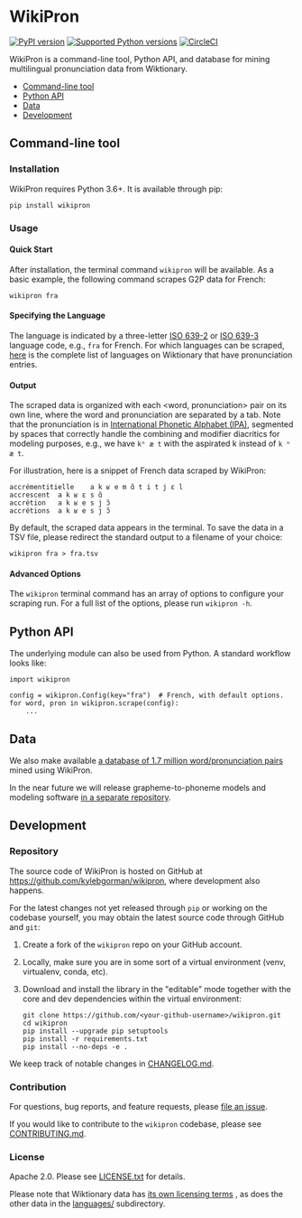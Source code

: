 WikiPron
========

[![PyPI
version](https://badge.fury.io/py/wikipron.svg)](https://pypi.org/project/wikipron)
[![Supported Python
versions](https://img.shields.io/pypi/pyversions/wikipron.svg)](https://pypi.org/project/wikipron)
[![CircleCI](https://circleci.com/gh/kylebgorman/wikipron/tree/master.svg?style=svg)](https://circleci.com/gh/kylebgorman/wikipron/tree/master)

WikiPron is a command-line tool, Python API, and database for mining
multilingual pronunciation data from Wiktionary.

-   [Command-line tool](#command-line-tool)
-   [Python API](#python-api)
-   [Data](#data)
-   [Development](#development)

Command-line tool
-----------------

### Installation

WikiPron requires Python 3.6+. It is available through pip:

``` {.bash}
pip install wikipron
```

### Usage

#### Quick Start

After installation, the terminal command `wikipron` will be available. As a
basic example, the following command scrapes G2P data for French:

``` {.bash}
wikipron fra
```

#### Specifying the Language

The language is indicated by a three-letter [ISO
639-2](https://en.wikipedia.org/wiki/List_of_ISO_639-2_codes) or [ISO
639-3](https://en.wikipedia.org/wiki/List_of_ISO_639-3_codes) language code,
e.g., `fra` for French. For which languages can be scraped,
[here](https://en.wiktionary.org/wiki/Category:Terms_with_IPA_pronunciation_by_language)
is the complete list of languages on Wiktionary that have pronunciation entries.

#### Output

The scraped data is organized with each \<word, pronunciation\> pair on its own
line, where the word and pronunciation are separated by a tab. Note that the
pronunciation is in [International Phonetic Alphabet
(IPA)](https://en.wikipedia.org/wiki/International_Phonetic_Alphabet), segmented
by spaces that correctly handle the combining and modifier diacritics for
modeling purposes, e.g., we have `kʰ æ t` with the aspirated k instead of
`k ʰ æ t`.

For illustration, here is a snippet of French data scraped by WikiPron:

``` {.tsv}
accrémentitielle    a k ʁ e m ɑ̃ t i t j ɛ l
accrescent  a k ʁ ɛ s ɑ̃
accrétion   a k ʁ e s j ɔ̃
accrétions  a k ʁ e s j ɔ̃
```

By default, the scraped data appears in the terminal. To save the data in a TSV
file, please redirect the standard output to a filename of your choice:

``` {.bash}
wikipron fra > fra.tsv
```

#### Advanced Options

The `wikipron` terminal command has an array of options to configure your
scraping run. For a full list of the options, please run `wikipron -h`.

Python API
----------

The underlying module can also be used from Python. A standard workflow looks
like:

``` {.python}
import wikipron

config = wikipron.Config(key="fra")  # French, with default options.
for word, pron in wikipron.scrape(config):
    ...
```

Data
----

We also make available [a database of 1.7 million word/pronunciation
pairs](https://github.com/kylebgorman/wikipron/tree/master/languages/wikipron)
mined using WikiPron.

In the near future we will release grapheme-to-phoneme models and modeling
software [in a separate
repository](https://github.com/kylebgorman/wikipron-modeling).

Development
-----------

### Repository

The source code of WikiPron is hosted on GitHub at
https://github.com/kylebgorman/wikipron, where development also happens.

For the latest changes not yet released through `pip` or working on the codebase
yourself, you may obtain the latest source code through GitHub and `git`:

1.  Create a fork of the `wikipron` repo on your GitHub account.

2.  Locally, make sure you are in some sort of a virtual environment (venv,
    virtualenv, conda, etc).

3.  Download and install the library in the "editable" mode together with the
    core and dev dependencies within the virtual environment:

    ``` {.bash}
    git clone https://github.com/<your-github-username>/wikipron.git
    cd wikipron
    pip install --upgrade pip setuptools
    pip install -r requirements.txt
    pip install --no-deps -e .
    ```

We keep track of notable changes in
[CHANGELOG.md](https://github.com/kylebgorman/wikipron/blob/master/CHANGELOG.md).

### Contribution

For questions, bug reports, and feature requests, please [file an
issue](https://github.com/kylebgorman/wikipron/issues).

If you would like to contribute to the `wikipron` codebase, please see
[CONTRIBUTING.md](https://github.com/kylebgorman/wikipron/blob/master/CONTRIBUTING.md).

### License

Apache 2.0. Please see
[LICENSE.txt](https://github.com/kylebgorman/wikipron/blob/master/LICENSE.txt)
for details.

Please note that Wiktionary data has [its own licensing
terms](https://en.wiktionary.org/wiki/Wiktionary:Copyrights) , as does the other
data in the
[languages/](https://github.com/kylebgorman/wikipron/tree/master/languages)
subdirectory.
